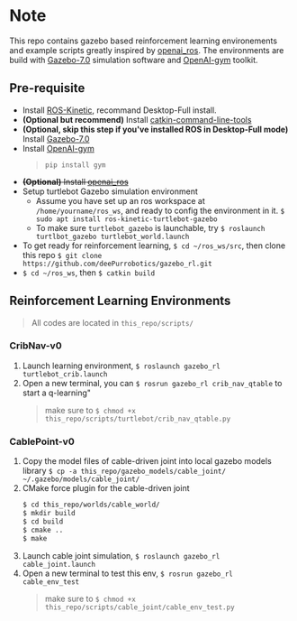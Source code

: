 # Note
This repo contains gazebo based reinforcement learning environements and example scripts greatly inspired by [openai_ros](https://bitbucket.org/theconstructcore/openai_ros.git).
The environments are build with [Gazebo-7.0](http://gazebosim.org/tutorials?tut=install_ubuntu&ver=7.0) simulation software and [OpenAI-gym](https://github.com/openai/gym) toolkit.

## Pre-requisite
- Install [ROS-Kinetic](http://wiki.ros.org/kinetic/Installation/Ubuntu), recommand Desktop-Full install.
- **(Optional but recommend)** Install [catkin-command-line-tools](https://catkin-tools.readthedocs.io/en/latest/)
- **(Optional, skip this step if you've installed ROS in Desktop-Full mode)** Install [Gazebo-7.0](http://gazebosim.org/tutorials?tut=install_ubuntu&ver=7.0)
- Install [OpenAI-gym](https://github.com/openai/gym#installation)
  > `pip install gym`
- ~~**(Optional)** Install [openai_ros](https://bitbucket.org/theconstructcore/openai_ros.git)~~
- Setup turtlebot Gazebo simulation environment<br/>
  - Assume you have set up an ros workspace at `/home/yourname/ros_ws`, and ready to config the environment in it. 
  `$ sudo apt install ros-kinetic-turtlebot-gazebo`
  - To make sure `turtlebot_gazebo` is launchable, try `$ roslaunch turtlbot_gazebo turtlebot_world.launch`
- To get ready for reinforcement learning, `$ cd ~/ros_ws/src`, then clone this repo `$ git clone https://github.com/deePurrobotics/gazebo_rl.git`
- `$ cd ~/ros_ws`, then `$ catkin build `

  
## Reinforcement Learning Environments
> All codes are located in `this_repo/scripts/`

### CribNav-v0
1. Launch learning environment, `$ roslaunch gazebo_rl turtlebot_crib.launch` 
2. Open a new terminal, you can `$ rosrun gazebo_rl crib_nav_qtable` to start a q-learning"
   > make sure to `$ chmod +x this_repo/scripts/turtlebot/crib_nav_qtable.py`
### CablePoint-v0
1. Copy the model files of cable-driven joint into local gazebo models library
   `$ cp -a this_repo/gazebo_models/cable_joint/ ~/.gazebo/models/cable_joint/`
2. CMake force plugin for the cable-driven joint
   ```bash
   $ cd this_repo/worlds/cable_world/
   $ mkdir build
   $ cd build
   $ cmake ..
   $ make
   ```
3. Launch cable joint simulation, `$ roslaunch gazebo_rl cable_joint.launch`
4. Open a new terminal to test this env, `$ rosrun gazebo_rl cable_env_test`
   > make sure to `$ chmod +x this_repo/scripts/cable_joint/cable_env_test.py`
